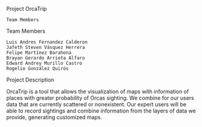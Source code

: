 Project OrcaTrip

    Team Members

Team Members

    Luis Andres Fernandez Calderon
    Jafeth Steven Vásquez Herrera
    Felipe Martínez Barahona
    Brayan Gerardo Arrieta Alfaro
    Edward Andrey Murillo Castro
    Rogelio González Quirós

Project Description

OrcaTrip is a tool that allows the visualization of maps with information of places with greater probability of Orcas sighting. We combine for our users data that are currently scattered or nonexistent. Our expert users will be able to record sightings and combine information from the layers of data we provide, generating customized maps.

